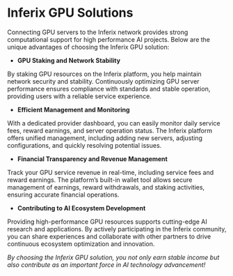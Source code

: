 # Inferix GPU Solutions

Connecting GPU servers to the Inferix network provides strong computational support for high performance AI projects. Below are the unique advantages of choosing the Inferix GPU solution:

* **GPU Staking and Network Stability**

By staking GPU resources on the Inferix platform, you help maintain network security and stability. Continuously optimizing GPU server performance ensures compliance with standards and stable operation, providing users with a reliable service experience.

* **Efficient Management and Monitoring**

With a dedicated provider dashboard, you can easily monitor daily service fees, reward earnings, and server operation status. The Inferix platform offers unified management, including adding new servers, adjusting configurations, and quickly resolving potential issues.

* **Financial Transparency and Revenue Management**

Track your GPU service revenue in real-time, including service fees and reward earnings. The platform’s built-in wallet tool allows secure management of earnings, reward withdrawals, and staking activities, ensuring accurate financial operations.

* **Contributing to AI Ecosystem Development**

Providing high-performance GPU resources supports cutting-edge AI research and applications. By actively participating in the Inferix community, you can share experiences and collaborate with other partners to drive continuous ecosystem optimization and innovation.

_By choosing the Inferix GPU solution, you not only earn stable income but also contribute as an important force in AI technology advancement!_&#x20;
